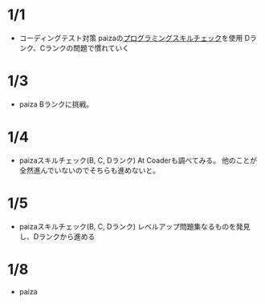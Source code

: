 # 1/1
- コーディングテスト対策
  paizaの[プログラミングスキルチェック](https://paiza.jp/challenges)を使用
  Dランク、Cランクの問題で慣れていく

# 1/3
- paiza Bランクに挑戦。

# 1/4
- paizaスキルチェック(B, C, Dランク)
At Coaderも調べてみる。
他のことが全然進んでいないのでそちらも進めないと。

# 1/5
- paizaスキルチェック(B, C, Dランク)
  レベルアップ問題集なるものを発見し、Dランクから進める

# 1/8
- paiza
